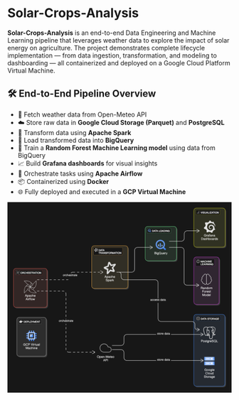 # Solar-Crops-Analysis
**Solar-Crops-Analysis** is an end-to-end Data Engineering and Machine Learning pipeline that leverages weather data to explore the impact of solar energy on agriculture. The project demonstrates complete lifecycle implementation — from data ingestion, transformation, and modeling to dashboarding — all containerized and deployed on a Google Cloud Platform Virtual Machine.

## 🛠️ End-to-End Pipeline Overview

- 🔄 Fetch weather data from Open-Meteo API
- ☁️ Store raw data in **Google Cloud Storage (Parquet)** and **PostgreSQL**
- 🔧 Transform data using **Apache Spark**
- 🚀 Load transformed data into **BigQuery**
- 🧠 Train a **Random Forest Machine Learning model** using data from BigQuery
- 📈 Build **Grafana dashboards** for visual insights
- 🧩 Orchestrate tasks using **Apache Airflow**
- 📦 Containerized using **Docker**
- 🌐 Fully deployed and executed in a **GCP Virtual Machine**

![Project Architecture](images/architecture.png)
